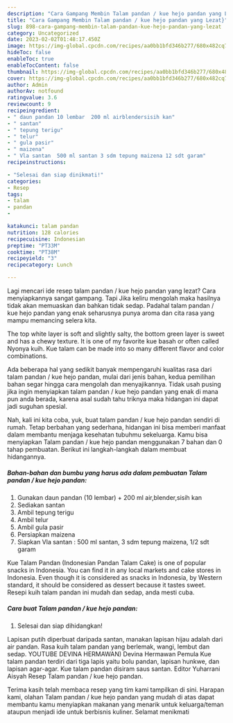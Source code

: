 ```yaml
---
description: "Cara Gampang Membin Talam pandan / kue hejo pandan yang Lezat}"
title: "Cara Gampang Membin Talam pandan / kue hejo pandan yang Lezat}"
slug: 898-cara-gampang-membin-talam-pandan-kue-hejo-pandan-yang-lezat
category: Uncategorized
date: 2023-02-02T01:48:17.450Z
image: https://img-global.cpcdn.com/recipes/aa0bb1bfd346b277/680x482cq70/talam-pandan-kue-hejo-pandan-foto-resep-utama.jpg
hideToc: false
enableToc: true
enableTocContent: false
thumbnail: https://img-global.cpcdn.com/recipes/aa0bb1bfd346b277/680x482cq70/talam-pandan-kue-hejo-pandan-foto-resep-utama.jpg
cover: https://img-global.cpcdn.com/recipes/aa0bb1bfd346b277/680x482cq70/talam-pandan-kue-hejo-pandan-foto-resep-utama.jpg
author: Admin
authorAv: notfound
ratingvalue: 3.6
reviewcount: 9
recipeingredient:
- " daun pandan 10 lembar  200 ml airblendersisih kan"
- " santan"
- " tepung terigu"
- " telur"
- " gula pasir"
- " maizena"
- " Vla santan  500 ml santan 3 sdm tepung maizena 12 sdt garam"
recipeinstructions:

- "Selesai dan siap dinikmati!"
categories:
- Resep
tags:
- talam
- pandan
- 

katakunci: talam pandan  
nutrition: 128 calories
recipecuisine: Indonesian
preptime: "PT33M"
cooktime: "PT38M"
recipeyield: "3"
recipecategory: Lunch

---
```



Lagi mencari ide resep talam pandan / kue hejo pandan yang lezat? Cara menyiapkannya sangat gampang. Tapi Jika keliru mengolah maka hasilnya tidak akan memuaskan dan bahkan tidak sedap. Padahal talam pandan / kue hejo pandan yang enak seharusnya punya aroma dan cita rasa yang mampu memancing selera kita.


The top white layer is soft and slightly salty, the bottom green layer is sweet and has a chewy texture. It is one of my favorite kue basah or often called Nyonya kuih. Kue talam can be made into so many different flavor and color combinations.

Ada beberapa hal yang sedikit banyak mempengaruhi kualitas rasa dari talam pandan / kue hejo pandan, mulai dari jenis bahan, kedua pemilihan bahan segar hingga cara mengolah dan menyajikannya. Tidak usah pusing jika ingin menyiapkan talam pandan / kue hejo pandan yang enak di mana pun anda berada, karena asal sudah tahu triknya maka hidangan ini dapat jadi suguhan spesial.


Nah, kali ini kita coba, yuk, buat talam pandan / kue hejo pandan sendiri di rumah. Tetap berbahan yang sederhana, hidangan ini bisa memberi manfaat dalam membantu menjaga kesehatan tubuhmu sekeluarga. Kamu bisa menyiapkan Talam pandan / kue hejo pandan menggunakan 7 bahan dan 0 tahap pembuatan. Berikut ini langkah-langkah dalam membuat hidangannya.

<!--inarticleads1-->

##### Bahan-bahan dan bumbu yang harus ada dalam pembuatan Talam pandan / kue hejo pandan:

1. Gunakan  daun pandan (10 lembar) + 200 ml air,blender,sisih kan
1. Sediakan  santan
1. Ambil  tepung terigu
1. Ambil  telur
1. Ambil  gula pasir
1. Persiapkan  maizena
1. Siapkan  Vla santan : 500 ml santan, 3 sdm tepung maizena, 1/2 sdt garam


Kue Talam Pandan (Indonesian Pandan Talam Cake) is one of popular snacks in Indonesia. You can find it in any local markets and cake stores in Indonesia. Even though it is considered as snacks in Indonesia, by Western standard, it should be considered as dessert because it tastes sweet. Resepi kuih talam pandan ini mudah dan sedap, anda mesti cuba. 

<!--inarticleads2-->

##### Cara buat Talam pandan / kue hejo pandan:


1. Selesai dan siap dihidangkan!

Lapisan putih diperbuat daripada santan, manakan lapisan hijau adalah dari air pandan. Rasa kuih talam pandan yang berlemak, wangi, lembut dan sedap. YOUTUBE DEVINA HERMAWAN) Devina Hermawan Pemula Kue talam pandan terdiri dari tiga lapis yaitu bolu pandan, lapisan hunkwe, dan lapisan agar-agar. Kue talam pandan disiram saus santan. Editor Yuharrani Aisyah Resep Talam pandan / kue hejo pandan. 

Terima kasih telah membaca resep yang tim kami tampilkan di sini. Harapan kami, olahan Talam pandan / kue hejo pandan yang mudah di atas dapat membantu kamu menyiapkan makanan yang menarik untuk keluarga/teman ataupun menjadi ide untuk berbisnis kuliner. Selamat menikmati
